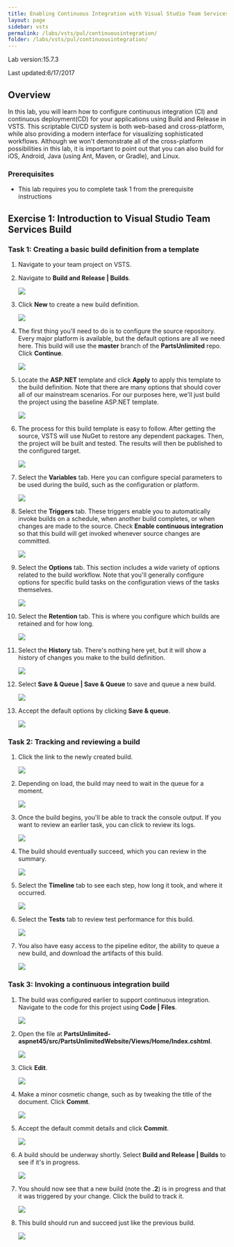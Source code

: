 ```yaml
---
title: Enabling Continuous Integration with Visual Studio Team Services Build
layout: page
sidebar: vsts
permalink: /labs/vsts/pul/continuousintegration/
folder: /labs/vsts/pul/continuousintegration/
---
```


Lab version:15.7.3

Last updated:6/17/2017

<a name="Overview"></a>
## Overview ##

In this lab, you will learn how to configure continuous integration (CI) and continuous deployment(CD) for your applications using Build and Release in VSTS. This scriptable CI/CD system is both web-based and cross-platform, while also providing a modern interface for visualizing sophisticated workflows. Although we won't demonstrate all of the cross-platform possibilities in this lab, it is important to point out that you can also build for iOS, Android, Java (using Ant, Maven, or Gradle), and Linux.

<a name="Prerequisites"></a>
### Prerequisites ###

- This lab requires you to complete task 1 from the prerequisite instructions

<a name="Exercise1"></a>
## Exercise 1: Introduction to Visual Studio Team Services Build ##

<a name="Ex1Task1"></a>
### Task 1: Creating a basic build definition from a template ###

1. Navigate to your team project on VSTS.

1. Navigate to **Build and Release | Builds**.

    ![](images/000.png)

1. Click **New** to create a new build definition.

    ![](images/001.png)

1. The first thing you'll need to do is to configure the source repository. Every major platform is available, but the default options are all we need here. This build will use the **master** branch of the **PartsUnlimited** repo. Click **Continue**.

    ![](images/002.png)

1. Locate the **ASP.NET** template and click **Apply** to apply this template to the build definition. Note that there are many options that should cover all of our mainstream scenarios. For our purposes here, we'll just build the project using the baseline ASP.NET template.

    ![](images/003.png)

1. The process for this build template is easy to follow. After getting the source, VSTS will use NuGet to restore any dependent packages. Then, the project will be built and tested. The results will then be published to the configured target.

    ![](images/004.png)

1. Select the **Variables** tab. Here you can configure special parameters to be used during the build, such as the configuration or platform.

    ![](images/005.png)

1. Select the **Triggers** tab. These triggers enable you to automatically invoke builds on a schedule, when another build completes, or when changes are made to the source. Check **Enable continuous integration** so that this build will get invoked whenever source changes are committed.

    ![](images/006.png)

1. Select the **Options** tab. This section includes a wide variety of options related to the build workflow. Note that you'll generally configure options for specific build tasks on the configuration views of the tasks themselves.

    ![](images/007.png)

1. Select the **Retention** tab. This is where you configure which builds are retained and for how long.

    ![](images/008.png)

1. Select the **History** tab. There's nothing here yet, but it will show a history of changes you make to the build definition.

    ![](images/009.png)

1. Select **Save & Queue | Save & Queue** to save and queue a new build.

    ![](images/010.png)

1. Accept the default options by clicking **Save & queue**.

    ![](images/011.png)

<a name="Ex1Task2"></a>
### Task 2: Tracking and reviewing a build ###

1. Click the link to the newly created build.

    ![](images/012.png)

1. Depending on load, the build may need to wait in the queue for a moment.

    ![](images/013.png)

1. Once the build begins, you'll be able to track the console output. If you want to review an earlier task, you can click to review its logs.

    ![](images/014.png)

1. The build should eventually succeed, which you can review in the summary.

    ![](images/015.png)

1. Select the **Timeline** tab to see each step, how long it took, and where it occurred.

    ![](images/016.png)

1. Select the **Tests** tab to review test performance for this build.

    ![](images/017.png)

1. You also have easy access to the pipeline editor, the ability to queue a new build, and download the artifacts of this build.

    ![](images/018.png)

<a name="Ex1Task3"></a>
### Task 3: Invoking a continuous integration build ###

1. The build was configured earlier to support continuous integration. Navigate to the code for this project using **Code | Files**.

    ![](images/019.png)

1. Open the file at **PartsUnlimited-aspnet45/src/PartsUnlimitedWebsite/Views/Home/Index.cshtml**.

    ![](images/020.png)

1. Click **Edit**.

    ![](images/021.png)

1. Make a minor cosmetic change, such as by tweaking the title of the document. Click **Commt**.

    ![](images/022.png)

1. Accept the default commit details and click **Commit**.

    ![](images/023.png)

1. A build should be underway shortly. Select **Build and Release | Builds** to see if it's in progress.

    ![](images/024.png)

1. You should now see that a new build (note the **.2**) is in progress and that it was triggered by your change. Click the build to track it.

    ![](images/025.png)

1. This build should run and succeed just like the previous build.

    ![](images/026.png)

